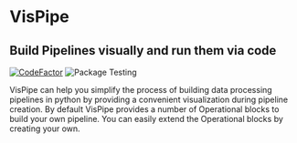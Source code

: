 # VisPipe
## Build Pipelines visually and run them via code
[![CodeFactor](https://www.codefactor.io/repository/github/junkybyte/vispipe/badge/master?s=b4f0ed72fedffa8ed8cbc9bc9887a0db528a24b2)](https://www.codefactor.io/repository/github/junkybyte/vispipe/overview/master)
![Package Testing](https://github.com/JunkyByte/vispipe/workflows/Package%20Testing/badge.svg?branch=master)

VisPipe can help you simplify the process of building data processing pipelines in python by providing a convenient visualization during pipeline creation.
By default VisPipe provides a number of Operational blocks to build your own pipeline.
You can easily extend the Operational blocks by creating your own.
